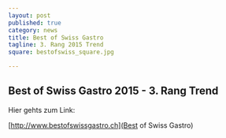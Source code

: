 ```yaml
---
layout: post
published: true
category: news
title: Best of Swiss Gastro
tagline: 3. Rang 2015 Trend
square: bestofswiss_square.jpg

---
```


## Best of Swiss Gastro 2015 - 3. Rang Trend


Hier gehts zum Link:

[http://www.bestofswissgastro.ch](Best of Swiss Gastro)